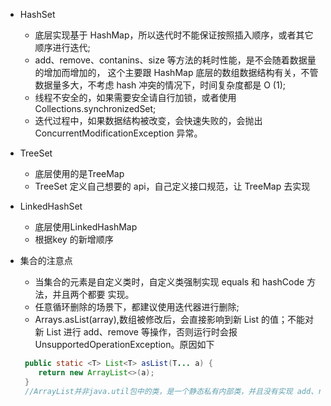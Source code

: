 - HashSet
    - 底层实现基于 HashMap，所以迭代时不能保证按照插入顺序，或者其它顺序进行迭代;
    - add、remove、contanins、size 等方法的耗时性能，是不会随着数据量的增加而增加的， 这个主要跟 HashMap 底层的数组数据结构有关，不管数据量多大，不考虑 hash 冲突的情况下，时间复杂度都是 O (1);
    - 线程不安全的，如果需要安全请自行加锁，或者使用 Collections.synchronizedSet;
    - 迭代过程中，如果数据结构被改变，会快速失败的，会抛出ConcurrentModificationException 异常。

- TreeSet
    - 底层使用的是TreeMap
    - TreeSet 定义自己想要的 api，自己定义接口规范，让 TreeMap 去实现

- LinkedHashSet
    - 底层使用LinkedHashMap
    - 根据key 的新增顺序
    
- 集合的注意点
    - 当集合的元素是自定义类时，自定义类强制实现 equals 和 hashCode 方法，并且两个都要 实现。
    - 任意循环删除的场景下，都建议使用迭代器进行删除;
    - Arrays.asList(array),数组被修改后，会直接影响到新 List 的值；不能对新 List 进行 add、remove 等操作，否则运行时会报 UnsupportedOperationException。原因如下
    ```java
     public static <T> List<T> asList(T... a) {
        return new ArrayList<>(a);
     }
     //ArrayList并非java.util包中的类，是一个静态私有内部类，并且没有实现 add、remove 等方法
    ```
    